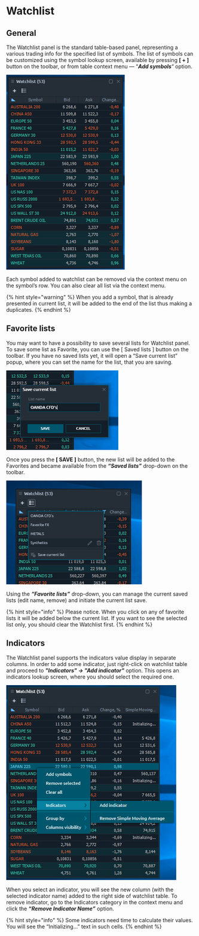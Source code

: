 # Watchlist

## General

The Watchlist panel is the standard table-based panel, representing a various trading info for the specified list of symbols. The list of symbols can be customized using the symbol lookup screen, available by pressing **\[ + \]** button on the toolbar, or from table context menu — “_**Add symbols**_“ option.

![Watch the required symbol info using Watchlist panel](../.gitbook/assets/watchlist.png)

Each symbol added to watchlist can be removed via the context menu on the symbol’s row. You can also clear all list via the context menu.

{% hint style="warning" %}
When you add a symbol, that is already presented in current list, it will be added to the end of the list thus making a duplicates.
{% endhint %}

## Favorite lists

You may want to have a possibility to save several lists for Watchlist panel. To save some list as Favorite, you can use the \[ Saved lists \] button on the toolbar. If you have no saved lists yet, it will open a “Save current list” popup, where you can set the name for the list, that you are saving.

![Set the name for the Favorite list](../.gitbook/assets/watchlist_save.png)

Once you press the **\[ SAVE \]** button, the new list will be added to the Favorites and became available from the _**“Saved lists”**_ drop-down on the toolbar.

![Favorite lists drop-down](../.gitbook/assets/watchlist_list.png)

Using the _**“Favorite lists”**_ drop-down, you can manage the current saved lists \(edit name, remove\) and initiate the current list save.

{% hint style="info" %}
Please notice. When you click on any of favorite lists it will be added below the current list. If you want to see the selected list only, you should clear the Watchlist first.
{% endhint %}

## Indicators

The Watchlist panel supports the indicators value display in separate columns. In order to add some indicator, just right-click on watchlist table and proceed to _**"Indicators" -&gt; "Add indicator"**_ option. This opens an indicators lookup screen, where you should select the required one.

![Indicators in watchlist are very useful](../.gitbook/assets/watchlist_indicators.png)

When you select an indicator, you will see the new column \(with the selected indicator name\) added to the right side of watchlist table. To remove indicator, go to the Indicators category in the context menu and click the _**“Remove Indicator Name”**_ option.

{% hint style="info" %}
Some indicators need time to calculate their values. You will see the “Initializing...” text in such cells.
{% endhint %}

